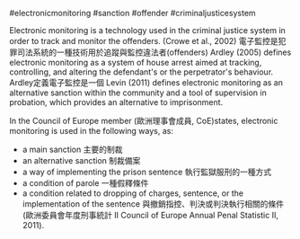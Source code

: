 #electronicmonitoring #sanction #offender #criminaljusticesystem

Electronic monitoring is a technology used in the criminal justice system in order to track and monitor the offenders. (Crowe et al., 2002)
電子監控是犯罪司法系統的一種技術用於追蹤與監控違法者(offenders)
Ardley (2005) defines electronic monitoring as a system of house arrest aimed at tracking, controlling, and altering the defendant's or the perpetrator's behaviour.
Ardley定義電子監控是一個
Levin (2011) defines electronic monitoring as an alternative sanction within the community and a tool of supervision in probation, which provides an alternative to imprisonment.

In the Council of Europe member (歐洲理事會成員, CoE)states, electronic monitoring is used in the following ways, as: 
- a main sanction  主要的制裁
- an alternative sanction 制裁備案 
- a way of implementing the prison sentence  執行監獄服刑的一種方式
- a condition of parole 一種假釋條件
- a condition related to dropping of charges, sentence, or the implementation of the sentence 與撤銷指控、判決或判決執行相關的條件(歐洲委員會年度刑事統計 II Council of Europe Annual Penal Statistic II, 2011).

